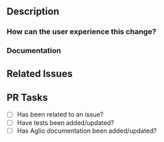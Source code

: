 <!--
  Have any questions? Check out the contributing docs at https://github.com/PauloGoncalvesBH/ServeRest/blob/master/.github/CONTRIBUTING.md :)
-->

## Description

<!-- Write a brief explanation to everyone who's going to read this pull request. -->

### How can the user experience this change?

<!--
  Describe here how to reproduce the changes made. A way to do this is by writing a step by step guide.

  e.g.
  # Create a new user;
  # Get the bearer token authenticating the previously created user;
  ...
-->

### Documentation

<!--
  Where is this API documented? Check out our documentation at https://serverest.js.org/

  - If docs exist:
    - Update any references, if relevant.
  - If no docs exist:
    - Create documentation using the existing one as a reference. A guide on how to create the documentation can be found on https://github.com/PauloGoncalvesBH/ServeRest/blob/master/.github/CONTRIBUTING.md#documenta%C3%A7%C3%A3o-api-doc
-->

## Related Issues

<!--
  Link to the issue that is fixed by this PR (if there is one)
  e.g. Fixes #1234

  Link to an issue that is partially addressed by this PR (if there are any)
  e.g. Addresses #1234

  Link to related issues (if there are any)
  e.g. Related to #1234
-->

## PR Tasks

- [ ] Has been related to an issue?
- [ ] Have tests been added/updated?
- [ ] Has Aglio documentation been added/updated?
